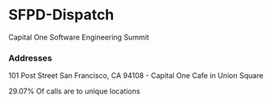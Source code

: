 # SFPD-Dispatch
Capital One Software Engineering Summit

### Addresses

101 Post Street San Francisco, CA 94108 - Capital One Cafe in Union Square

29.07% Of calls are to unique locations
